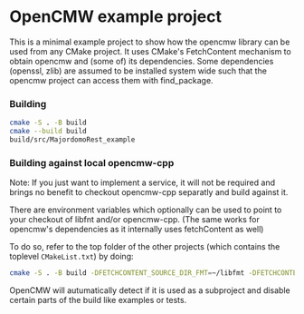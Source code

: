 # OpenCMW example project

This is a minimal example project to show how the opencmw library can be used from any CMake project.
It uses CMake's FetchContent mechanism to obtain opencmw and (some of) its dependencies.
Some dependencies (openssl, zlib) are assumed to be installed system wide such that the opencmw project can access them with find_package.

### Building

``` bash
cmake -S . -B build
cmake --build build
build/src/MajordomoRest_example
```
### Building against local opencmw-cpp

Note: If you just want to implement a service, it will not be required and brings no benefit to checkout opencmw-cpp separatly and build against it.

There are environment variables which optionally can be used to point to your checkout of libfnt and/or opencmw-cpp.
(The same works for opencmw's dependencies as it internally uses fetchContent as well)

To do so, refer to the top folder of the other projects (which contains the toplevel `CMakeList.txt`) by doing:

``` bash
cmake -S . -B build -DFETCHCONTENT_SOURCE_DIR_FMT=~/libfmt -DFETCHCONTENT_SOURCE_DIR_OPENCMW-CPP=~/opencmw-cpp
```

OpenCMW will autumatically detect if it is used as a subproject and disable certain parts of the build like examples or tests.
